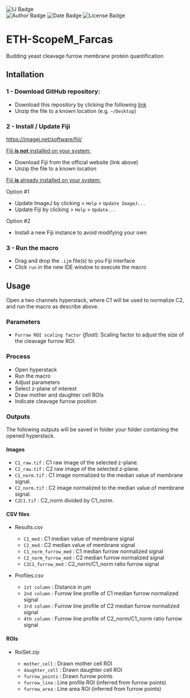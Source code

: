 ![IJ Badge](https://img.shields.io/badge/ImageJ-1.54f-blue?logo=imageJ&logoColor=rgb(149%2C157%2C165)&labelColor=rgb(50%2C60%2C65))  
![Author Badge](https://img.shields.io/badge/Author-Benoit_Dehapiot-blue?labelColor=rgb(50%2C60%2C65)&color=rgb(149%2C157%2C165))
![Date Badge](https://img.shields.io/badge/Created-2023--10--23-blue?labelColor=rgb(50%2C60%2C65)&color=rgb(149%2C157%2C165))
![License Badge](https://img.shields.io/badge/Licence-GNU%20General%20Public%20License%20v3.0-blue?labelColor=rgb(50%2C60%2C65)&color=rgb(149%2C157%2C165))  

# ETH-ScopeM_Farcas
Budding yeast cleavage furrow membrane protein quantification

## Intallation

### 1 - Download GitHub repository: 
- Download this repository by clicking the following 
[link](https://github.com/BDehapiot/ETH-ScopeM_Farcas/archive/refs/heads/main.zip)  
- Unzip the file to a known location (e.g. `~/Desktop`)

### 2 - Install / Update Fiji
https://imagej.net/software/fiji/  

<ins>Fiji **is not** installed on your system:</ins>

- Download Fiji from the official website (link above)
- Unzip the file to a known location

<ins>Fiji **is** already installed on your system:</ins>

Option #1
- Update ImageJ by clicking > `Help` > `Update ImageJ...`
- Update Fiji by clicking > `Help` > `Update...`

Option #2
- Install a new Fiji instance to avoid modifying your own

### 3 - Run the macro
- Drag and drop the `.ijm` file(s) to you Fiji interface
- Click `run` in the new IDE window to execute the macro

## Usage

Open a two channels hyperstack, where C1 will be used to normalize C2, and run the macro as describe above.

### Parameters
- `Furrow ROI scaling factor` (*float*): Scaling factor to adjust the size of the cleavage furrow ROI.

### Process
- Open hyperstack
- Run the macro
- Adjust parameters 
- Select z-plane of interest
- Draw mother and daughter cell ROIs
- Indicate cleavage furrow position

### Outputs
The following outputs will be saved in folder your folder containing the opened hyperstack. 

#### Images

- `C1_raw.tif` : C1 raw image of the selected z-plane.
- `C2_raw.tif` : C2 raw image of the selected z-plane.
- `C1_norm.tif` : C1 image normalized to the median value of membrane signal.
- `C2_norm.tif` : C2 image normalized to the median value of membrane signal.
- `C2C1.tif` : C2_norm divided by C1_norm. 

#### CSV files

- Results.csv

    - `C1_med` : C1 median value of membrane signal
    - `C2_med` : C2 median value of membrane signal
    - `C1_norm_furrow_med` : C1 median furrow normalized signal
    - `C2_norm_furrow_med` : C2 median furrow normalized signal
    - `C2C1_furrow_med` : C2_norm/C1_norm ratio furrow signal

- Profiles.csv

    - `1st column` : Distance in µm
    - `2nd column` : Furrow line profile of C1 median furrow normalized signal
    - `3rd column` : Furrow line profile of C2 median furrow normalized signal
    - `4th column` : Furrow line profile of C2_norm/C1_norm ratio furrow signal
 
#### ROIs

- RoiSet.zip

    - `mother_cell` : Drawn mother cell ROI
    - `daughter_cell` : Drawn daughter cell ROI
    - `furrow_points` : Drawn furrow points
    - `furrow_line` : Line profile ROI (inferred from furrow points)
    - `furrow_area` : Line area ROI (inferred from furrow points)